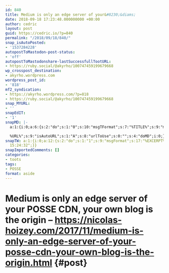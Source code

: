 ```yaml
---
id: 840
title: Medium is only an edge server of your&#8230;&diams;
date: 2018-09-18 17:23:48.000000000 +00:00
author: cedric
layout: post
guid: https://cedric.io/?p=840
permalink: "/2018/09/18/840/"
snap_isAutoPosted:
- '1537284228'
autopostToMastodon-post-status:
- 'off'
autopostToMastodonshare-lastSuccessfullTootURL:
- https://ruby.social/@akyrho/100747459199679668
wp_crosspost_destination:
- akyrho.wordpress.com
wordpress_post_id:
- '818'
mf2_syndication:
- https://akyrho.wordpress.com/?p=818
- https://ruby.social/@akyrho/100747459199679668
snap_MYURL:
- ''
snapEdIT:
- '1'
snapMD: |-
  a:1:{i:0;a:6:{s:2:"do";s:1:"0";s:10:"msgTFormat";s:7:"%TITLE%";s:9:"msgFormat";s:19:"%FULLTEXT%

  %URL%";s:9:"isAutoURL";s:1:"A";s:8:"urlToUse";s:0:"";s:4:"doMD";i:0;}}"
snapTW: a:1:{i:0;a:12:{s:2:"do";s:1:"1";s:9:"msgFormat";s:17:"%EXCERPT% - %URL%";s:8:"attchImg";s:1:"1";s:9:"isAutoImg";s:1:"A";s:8:"imgToUse";s:0:"";s:9:"isAutoURL";s:1:"A";s:8:"urlToUse";s:0:"";s:4:"doTW";i:0;s:8:"isPosted";s:1:"1";s:4:"pgID";s:19:"1042071884551127040";s:7:"postURL";s:53:"https://twitter.com/akyrho/status/1042071884551127040";s:5:"pDate";s:19:"2018-09-18
  15:24:32";}}
snapImportedComments: []
categories:
- toots
tags:
- POSSE
format: aside
---
```

# Medium is only an edge server of your POSSE CDN, your own blog is the origin &#8211; <https://nicolas-hoizey.com/2017/11/medium-is-only-an-edge-server-of-your-posse-cdn-your-own-blog-is-the-origin.html> {#post}